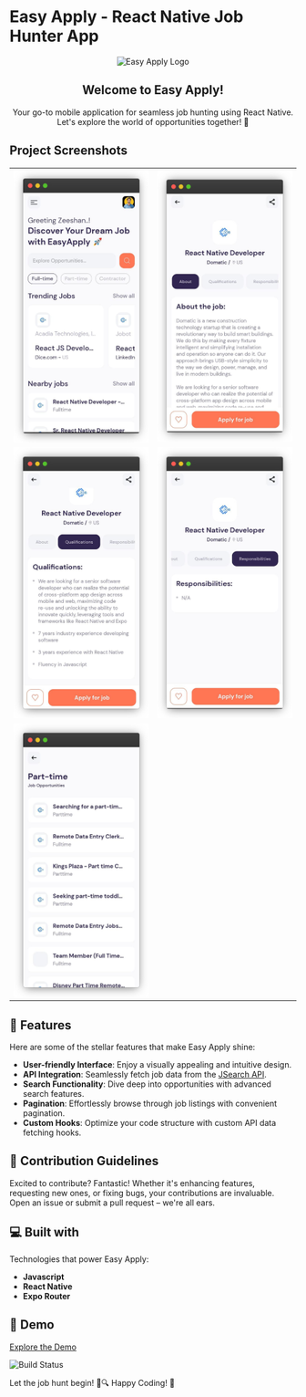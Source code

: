 # Easy Apply - React Native Job Hunter App

<p align="center">
  <img src="https://encrypted-tbn0.gstatic.com/images?q=tbn:ANd9GcRn-89T6HqgNPk63Ec_msAvJTcipeWjoS7D8_1U6ylJAMOD4NNr0yDFa1plgL90fUqOCoY&amp;usqp=CAU" alt="Easy Apply Logo">
</p>

<h2 align="center">Welcome to Easy Apply!</h2>

<p align="center">Your go-to mobile application for seamless job hunting using React Native. Let's explore the world of opportunities together! 🚀</p>

## Project Screenshots

<table>
  <tr>
    <td align="center">
      <img src="./assets/output/home.png" alt="Home"/>
    </td>
    <td align="center">
      <img src="./assets/output/about.png" alt=" About job" />
    </td>
  </tr>
  <tr>
    <td align="center">
      <img src="./assets/output/qualifications.png" alt=" Job Qualification srequired" />
    </td>
    <td align="center">
      <img src="./assets/output/res.png" alt="Job Responsibilities" />
    </td>
  </tr>
  <tr>
    <td align="center">
      <img src="./assets/output/parttime.png" alt="part time job " />
    </td>
    <td align="center">
    </td>
  </tr>
</table>

## 🧐 Features

Here are some of the stellar features that make Easy Apply shine:

- **User-friendly Interface**: Enjoy a visually appealing and intuitive design.
- **API Integration**: Seamlessly fetch job data from the [JSearch API](https://rapidapi.com/letscrape-6bRBa3QguO5/api/jsearch).
- **Search Functionality**: Dive deep into opportunities with advanced search features.
- **Pagination**: Effortlessly browse through job listings with convenient pagination.
- **Custom Hooks**: Optimize your code structure with custom API data fetching hooks.

## 🍰 Contribution Guidelines

Excited to contribute? Fantastic! Whether it's enhancing features, requesting new ones, or fixing bugs, your contributions are invaluable. Open an issue or submit a pull request – we're all ears.

## 💻 Built with

Technologies that power Easy Apply:

- **Javascript**
- **React Native**
- **Expo Router**

## 🚀 Demo

[Explore the Demo](test)

![Build Status](https://img.shields.io/badge/build-passing-brightgreen)

Let the job hunt begin! 🌟🔍
Happy Coding! 🚀
